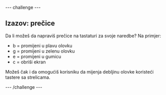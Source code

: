 \--- challenge \---

## Izazov: prečice

Da li možeš da napraviš prečice na tastaturi za svoje naredbe? Na primjer:

+ b = promijeni u plavu olovku
+ g = promijeni u zelenu olovku
+ e = promijeni u gumicu
+ c = obriši ekran

Možeš čak i da omogućiš korisniku da mijenja debljinu olovke koristeći tastere sa strelicama.

\--- /challenge \---